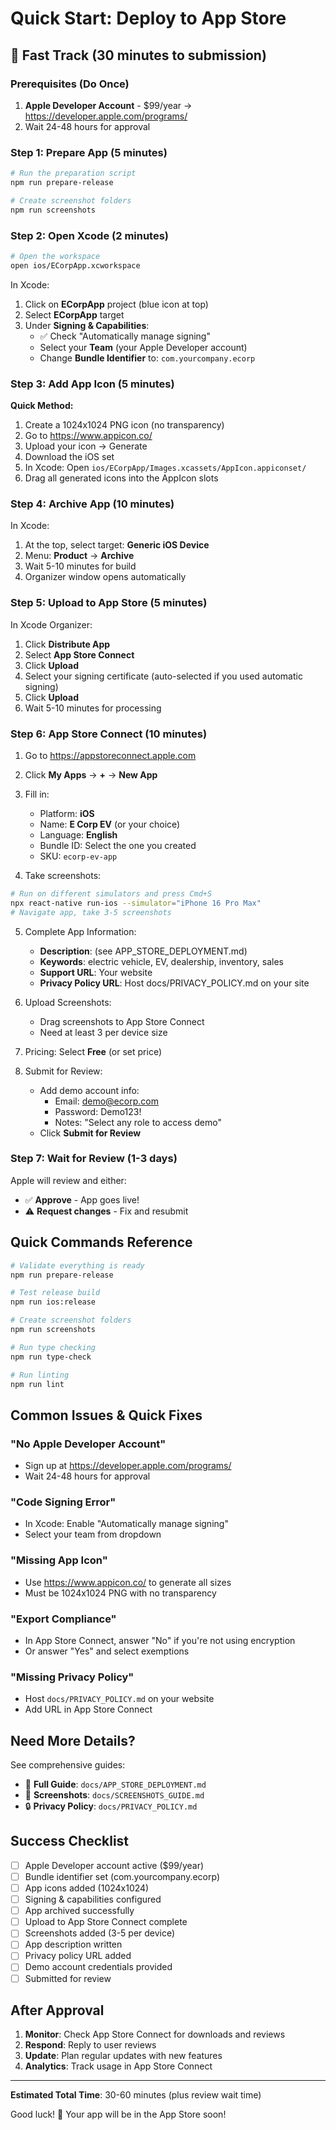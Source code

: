 # Quick Start: Deploy to App Store

## 🚀 Fast Track (30 minutes to submission)

### Prerequisites (Do Once)

1. **Apple Developer Account** - $99/year → https://developer.apple.com/programs/
2. Wait 24-48 hours for approval

### Step 1: Prepare App (5 minutes)

```bash
# Run the preparation script
npm run prepare-release

# Create screenshot folders
npm run screenshots
```

### Step 2: Open Xcode (2 minutes)

```bash
# Open the workspace
open ios/ECorpApp.xcworkspace
```

In Xcode:

1. Click on **ECorpApp** project (blue icon at top)
2. Select **ECorpApp** target
3. Under **Signing & Capabilities**:
   - ✅ Check "Automatically manage signing"
   - Select your **Team** (your Apple Developer account)
   - Change **Bundle Identifier** to: `com.yourcompany.ecorp`

### Step 3: Add App Icon (5 minutes)

**Quick Method:**

1. Create a 1024x1024 PNG icon (no transparency)
2. Go to https://www.appicon.co/
3. Upload your icon → Generate
4. Download the iOS set
5. In Xcode: Open `ios/ECorpApp/Images.xcassets/AppIcon.appiconset/`
6. Drag all generated icons into the AppIcon slots

### Step 4: Archive App (10 minutes)

In Xcode:

1. At the top, select target: **Generic iOS Device**
2. Menu: **Product** → **Archive**
3. Wait 5-10 minutes for build
4. Organizer window opens automatically

### Step 5: Upload to App Store (5 minutes)

In Xcode Organizer:

1. Click **Distribute App**
2. Select **App Store Connect**
3. Click **Upload**
4. Select your signing certificate (auto-selected if you used automatic signing)
5. Click **Upload**
6. Wait 5-10 minutes for processing

### Step 6: App Store Connect (10 minutes)

1. Go to https://appstoreconnect.apple.com
2. Click **My Apps** → **+** → **New App**
3. Fill in:

   - Platform: **iOS**
   - Name: **E Corp EV** (or your choice)
   - Language: **English**
   - Bundle ID: Select the one you created
   - SKU: `ecorp-ev-app`

4. Take screenshots:

```bash
# Run on different simulators and press Cmd+S
npx react-native run-ios --simulator="iPhone 16 Pro Max"
# Navigate app, take 3-5 screenshots
```

5. Complete App Information:

   - **Description**: (see APP_STORE_DEPLOYMENT.md)
   - **Keywords**: electric vehicle, EV, dealership, inventory, sales
   - **Support URL**: Your website
   - **Privacy Policy URL**: Host docs/PRIVACY_POLICY.md on your site

6. Upload Screenshots:

   - Drag screenshots to App Store Connect
   - Need at least 3 per device size

7. Pricing: Select **Free** (or set price)

8. Submit for Review:
   - Add demo account info:
     - Email: demo@ecorp.com
     - Password: Demo123!
     - Notes: "Select any role to access demo"
   - Click **Submit for Review**

### Step 7: Wait for Review (1-3 days)

Apple will review and either:

- ✅ **Approve** - App goes live!
- ⚠️ **Request changes** - Fix and resubmit

## Quick Commands Reference

```bash
# Validate everything is ready
npm run prepare-release

# Test release build
npm run ios:release

# Create screenshot folders
npm run screenshots

# Run type checking
npm run type-check

# Run linting
npm run lint
```

## Common Issues & Quick Fixes

### "No Apple Developer Account"

- Sign up at https://developer.apple.com/programs/
- Wait 24-48 hours for approval

### "Code Signing Error"

- In Xcode: Enable "Automatically manage signing"
- Select your team from dropdown

### "Missing App Icon"

- Use https://www.appicon.co/ to generate all sizes
- Must be 1024x1024 PNG with no transparency

### "Export Compliance"

- In App Store Connect, answer "No" if you're not using encryption
- Or answer "Yes" and select exemptions

### "Missing Privacy Policy"

- Host `docs/PRIVACY_POLICY.md` on your website
- Add URL in App Store Connect

## Need More Details?

See comprehensive guides:

- 📱 **Full Guide**: `docs/APP_STORE_DEPLOYMENT.md`
- 📸 **Screenshots**: `docs/SCREENSHOTS_GUIDE.md`
- 🔒 **Privacy Policy**: `docs/PRIVACY_POLICY.md`

## Success Checklist

- [ ] Apple Developer account active ($99/year)
- [ ] Bundle identifier set (com.yourcompany.ecorp)
- [ ] App icons added (1024x1024)
- [ ] Signing & capabilities configured
- [ ] App archived successfully
- [ ] Upload to App Store Connect complete
- [ ] Screenshots added (3-5 per device)
- [ ] App description written
- [ ] Privacy policy URL added
- [ ] Demo account credentials provided
- [ ] Submitted for review

## After Approval

1. **Monitor**: Check App Store Connect for downloads and reviews
2. **Respond**: Reply to user reviews
3. **Update**: Plan regular updates with new features
4. **Analytics**: Track usage in App Store Connect

---

**Estimated Total Time**: 30-60 minutes (plus review wait time)

Good luck! 🎉 Your app will be in the App Store soon!
